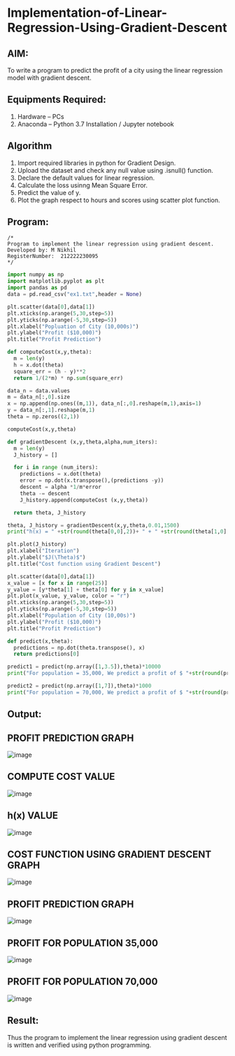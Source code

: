 # Implementation-of-Linear-Regression-Using-Gradient-Descent

## AIM:
To write a program to predict the profit of a city using the linear regression model with gradient descent.

## Equipments Required:
1. Hardware – PCs
2. Anaconda – Python 3.7 Installation / Jupyter notebook

## Algorithm
1. Import required libraries in python for Gradient Design.
2. Upload the dataset and check any null value using .isnull() function.
3. Declare the default values for linear regression.
4. Calculate the loss usinng Mean Square Error.
5. Predict the value of y.
6. Plot the graph respect to hours and scores using scatter plot function.

## Program:
```
/*
Program to implement the linear regression using gradient descent.
Developed by: M Nikhil
RegisterNumber:  212222230095
*/
```
```python
import numpy as np
import matplotlib.pyplot as plt
import pandas as pd
data = pd.read_csv("ex1.txt",header = None)

plt.scatter(data[0],data[1])
plt.xticks(np.arange(5,30,step=5))
plt.yticks(np.arange(-5,30,step=5))
plt.xlabel("Popluation of City (10,000s)")
plt.ylabel("Profit ($10,000)")
plt.title("Profit Prediction")

def computeCost(x,y,theta):
  m = len(y)
  h = x.dot(theta)
  square_err = (h - y)**2
  return 1/(2*m) * np.sum(square_err)

data_n = data.values
m = data_n[:,0].size
x = np.append(np.ones((m,1)), data_n[:,0].reshape(m,1),axis=1)
y = data_n[:,1].reshape(m,1)
theta = np.zeros((2,1))

computeCost(x,y,theta)

def gradientDescent (x,y,theta,alpha,num_iters):
  m = len(y)
  J_history = []

  for i in range (num_iters):
    predictions = x.dot(theta)
    error = np.dot(x.transpose(),(predictions -y))
    descent = alpha *1/m*error
    theta -= descent
    J_history.append(computeCost (x,y,theta))

  return theta, J_history

theta, J_history = gradientDescent(x,y,theta,0.01,1500)
print("h(x) = " +str(round(theta[0,0],2))+ " + " +str(round(theta[1,0],2)) +"x1")

plt.plot(J_history)
plt.xlabel("Iteration")
plt.ylabel("$J(\Theta)$")
plt.title("Cost function using Gradient Descent")

plt.scatter(data[0],data[1])
x_value = [x for x in range(25)]
y_value = [y*theta[1] + theta[0] for y in x_value]
plt.plot(x_value, y_value, color = "r")
plt.xticks(np.arange(5,30,step=5))
plt.yticks(np.arange(-5,30,step=5))
plt.xlabel("Population of City (10,00s)")
plt.ylabel("Profit ($10,000)")
plt.title("Profit Prediction")

def predict(x,theta):
  predictions = np.dot(theta.transpose(), x)
  return predictions[0]

predict1 = predict(np.array([1,3.5]),theta)*10000
print("For population = 35,000, We predict a profit of $ "+str(round(predict1,0)))

predict2 = predict(np.array([1,7]),theta)*1000
print("For population = 70,000, We predict a profit of $ "+str(round(predict2,0)))

```

## Output:
## PROFIT PREDICTION GRAPH
![image](https://github.com/M-Nikhil20/Implementation-of-Linear-Regression-Using-Gradient-Descent/assets/118707852/a44e2976-e7ae-4e49-b585-0ab3fc691c2f)

## COMPUTE COST VALUE
![image](https://github.com/M-Nikhil20/Implementation-of-Linear-Regression-Using-Gradient-Descent/assets/118707852/c7e55f90-0469-4f24-bbfd-164a3fe95bb4)

## h(x) VALUE
![image](https://github.com/M-Nikhil20/Implementation-of-Linear-Regression-Using-Gradient-Descent/assets/118707852/883cb989-0878-4afd-9819-809e67c4bf52)

## COST FUNCTION USING GRADIENT DESCENT GRAPH
![image](https://github.com/M-Nikhil20/Implementation-of-Linear-Regression-Using-Gradient-Descent/assets/118707852/9d7ce677-81de-4065-b55a-deec099fa028)

## PROFIT PREDICTION GRAPH
![image](https://github.com/M-Nikhil20/Implementation-of-Linear-Regression-Using-Gradient-Descent/assets/118707852/e4dddacf-8402-48a7-bfd6-74baff008df1)

## PROFIT FOR POPULATION 35,000
![image](https://github.com/M-Nikhil20/Implementation-of-Linear-Regression-Using-Gradient-Descent/assets/118707852/76face35-9cd4-4ba7-b546-6d34c68aae7e)

## PROFIT FOR POPULATION 70,000
![image](https://github.com/M-Nikhil20/Implementation-of-Linear-Regression-Using-Gradient-Descent/assets/118707852/8814ca04-475b-4b4f-89b0-32342c7a09a9)



## Result:
Thus the program to implement the linear regression using gradient descent is written and verified using python programming.
